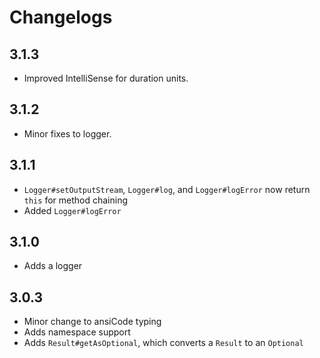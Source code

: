 # Changelogs

## 3.1.3

- Improved IntelliSense for duration units.

## 3.1.2

- Minor fixes to logger.

## 3.1.1

- `Logger#setOutputStream`, `Logger#log`, and `Logger#logError` now return `this` for method chaining
- Added `Logger#logError`

## 3.1.0

- Adds a logger

## 3.0.3

- Minor change to ansiCode typing
- Adds namespace support
- Adds `Result#getAsOptional`, which converts a `Result` to an `Optional`

